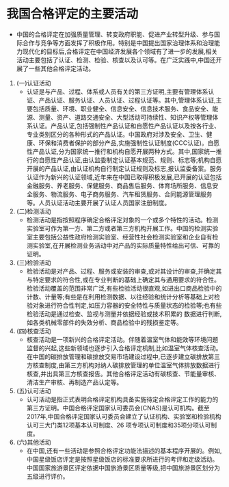 # 我国合格评定的主要活动
- 中国的合格评定在加强质量管理、转变政府职能、促进产业转型升级、参与国际合作与竞争等方面发挥了积极作用。特别是中国提出国家治理体系和治理能力现代化的目标后,合格评定在中国经济发展各个领域有了进一步的发展,相关活动主要包括了认证、检测、检验、核查以及认可等。在广泛实践中,中国还开展了一些其他合格评定活动。
1. (一)认证活动
    - 认证是与产品、过程、体系或人员有关的第三方证明,主要有管理体系认证、产品认证、服务认证、人员认证、过程认证等。其中,管理体系认证,主要包括质量、环境、职业健全、信息安全、信息技术服务、食品安全、能源、测量、资产、道路交通安全、大型活动可持续性、知识产权等管理体系认证。产品认证,包括强制性产品认证和自愿性产品认证以及按各行业、专业类别区分的各种形式的产品认证。中国政府对涉及安全、卫生、健康、环保和消费者保护的部分产品,实施强制性认证制度(CCC认证)。自愿性产品认证,分为国家统一推行和机构自愿开展两种方式。其中,国家统一推行的自愿性产品认证,由认监委制定认证基本规范、规则、标志等;机构自愿开展的产品认证,由认证机构自行制定认证规则及标志,报认监委备案。服务认证作为新兴的认证领域,近年来在中国已取得积极发展,已开展的认证包括金融服务、养老服务、保健服务、商品售后服务、体育场所服务、信息安全服务、物流服务、电子商务服务、汽车租赁服务、合同能源管理服务等。人员认证活动主要开展了认证人员国家注册制度。
2. (二)检测活动
    - 检测活动是指按照程序确定合格评定对象的一个或多个特性的活动。检测实验室可作为第一方、第二方或者第三方机构开展工作。中国的检测实验室主要包括公益性政府检测实验室、经营性社会检测实验室和企业自有检测实验室,在开展检测业务活动中对产品的实际质量特性给出可信、可靠的证明。
3. (三)检验活动
    - 检验活动是对产品、过程、服务或安装的审查,或对其设计的审查,并确定其与特定要求的符合性,或在专业判断的基础上确定其与通用要求的符合性。检验活动覆盖的范围非常广泛,有些检验活动很直观,如进出口商品检验中的计数、计量等;有些是在利用检测数据、以往经验和统计分析等基础上对检验对象进行符合性判定,如压力容器的安全特性与质量状态的检验等;也有些检验活动是通过检查、监视与测量并依据经验或技术积累的 数据进行判断,如各类机械零部件的失效分析、商品检验中的残损鉴定等。
4. (四)核查活动
    - 核查活动是一项新兴的合格评定活动。伴随着温室气体和能效等环境问题监督的兴起,这些新领域也逐步引入合格评定机制,比如温室气体核查活动。在中国的碳排放管理和碳排放交易市场建设过程中,已逐步建立碳排放第三方核查制度,由第三方机构对纳人碳排放管理的单位温室气体排放数据进行核查,并出具第三方核查报告。其他合格评定活动有碳核查、节能量审核、清洁生产审核、再制造产品认定等。
5. (五)认可活动
    - 认可活动是指正式表明合格评定机构具备实施待定合格评定工作的能力的第三方证明。中国合格评定国家认可委员会(CNAS)是认可机构。截至2017年,中国合格评定国家认可委员会建立了认证机构、实验室和检验机构认可三大门类12项基本认可制度、26 项专项认可制度和35项分项认可制度。
6. (六)其他活动
    - 在中国,还有一些活动是参照合格评定功能法描述的基本程序开展的。例如,中国星级饭店评定是按照星级饭店的标准要求所进行的考评和定级活动。中国国家旅游景区评定依据中国旅游景区质量等级,把中国旅游景区划分为五级进行评价。
